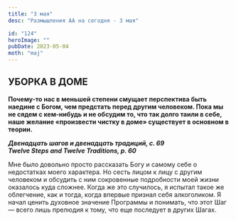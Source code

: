 ```yaml
---
title: "3 мая"
desc: "Размышления АА на сегодня - 3 мая"

id: "124"
heroImage: ""
pubDate: 2023-05-04
moth: "maj"
---
```


## УБОРКА В ДОМЕ

**Почему-то нас в меньшей степени смущает перспектива быть наедине с Богом,
чем предстать перед другим человеком. Пока мы не сядем с кем-нибудь и не
обсудим то, что так долго таили в себе, наше желание «произвести чистку в
доме» существует в основном в теории.**

**_Двенадцать шагов и двенадцать традиций, с. 69  
Twelve Steps and Twelve Traditions, p. 60_**

Мне было довольно просто рассказать Богу и самому себе о недостатках моего
характера. Но сесть лицом к лицу с другим человеком и обсудить с ним
сокровенные подробности моей жизни оказалось куда сложнее. Когда же это
случилось, я испытал такое же облегчение, как и тогда, когда впервые признал
себя алкоголиком. Я начал ценить духовное значение Программы и понимать, что
этот Шаг — всего лишь прелюдия к тому, что еще последует в других Шагах.

